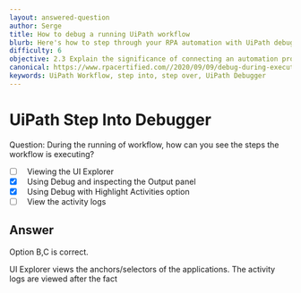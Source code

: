 ```yaml
---
layout: answered-question
author: Serge
title: How to debug a running UiPath workflow
blurb: Here's how to step through your RPA automation with UiPath debugger tools.
difficulty: 6
objective: 2.3 Explain the significance of connecting an automation project to the version control solution
canonical: https://www.rpacertified.com//2020/09/09/debug-during-execution-see-steps-of-workflow.html
keywords: UiPath Workflow, step into, step over, UiPath Debugger
---
```


<h1>UiPath Step Into Debugger</h1>

Question:  During the running of workflow, how can you see the steps the workflow is executing?

 - [ ] &nbsp;  Viewing the UI Explorer
 - [X] &nbsp;  Using Debug and inspecting the Output panel
 - [X] &nbsp;  Using Debug with Highlight Activities option
 - [ ] &nbsp;  View the activity logs

## Answer

Option B,C is correct.

UI Explorer views the anchors/selectors of the applications.  The activity logs are viewed after the fact

